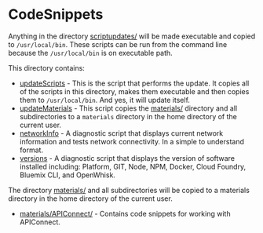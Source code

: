 # CodeSnippets

Anything in the directory [scriptupdates/](scriptupdates/) will be made executable and copied to `/usr/local/bin`. These scripts can be run from the command line because the `/usr/local/bin` is on executable path.

This directory contains:

* [updateScripts](updateScripts) - This is the script that performs the update. It copies all of the scripts in this directory, makes them executable and then copies them to `/usr/local/bin`. And yes, it will update itself.
* [updateMaterials](updateMaterials) - This script copies the [materials/](materials/) directory and all subdirectories to a `materials` directory in the home directory of the current user.
* [networkInfo](networkInfo) - A diagnostic script that displays current network information and tests network connectivity. In a simple to understand format.
* [versions](versions) - A diagnostic script that displays the version of software installed including: Platform, GIT, Node, NPM, Docker, Cloud Foundry, Bluemix CLI, and OpenWhisk.

The directory [materials/](materials/) and all subdirectories will be copied to a materials directory in the home directory of the current user.

* [materials/APIConnect/](materials/APIConnect/) - Contains code snippets for working with APIConnect.